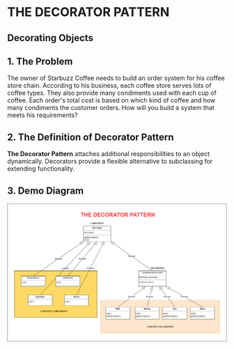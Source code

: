 # THE DECORATOR PATTERN
## Decorating Objects

## 1. The Problem

The owner of Starbuzz Coffee needs to build an order system for his coffee store chain. According to his business, each coffee store serves lots of coffee types. They also provide many condiments used with each cup of coffee. Each order's total cost is based on which kind of coffee and how many condiments the customer orders. How will you build a system that meets his requirements?

## 2. The Definition of Decorator Pattern

**The Decorator Pattern** attaches additional responsibilities to an object dynamically. Decorators provide a flexible alternative to subclassing for extending functionality.

## 3. Demo Diagram

![Diagram](../.doc/03-decorator-pattern.png)